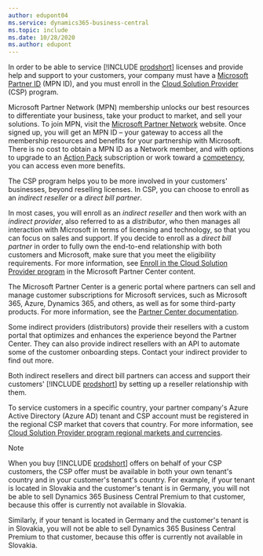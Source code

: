 ```yaml
---
author: edupont04
ms.service: dynamics365-business-central
ms.topic: include
ms.date: 10/28/2020
ms.author: edupont
---
```

In order to be able to service [!INCLUDE [prodshort](prodshort.md)] licenses and provide help and support to your customers, your company must have a [Microsoft Partner ID](/partner-center/mpn-overview) (MPN ID), and you must enroll in the [Cloud Solution Provider](/partner-center/csp-overview) (CSP) program. 

Microsoft Partner Network (MPN) membership unlocks our best resources to differentiate your business, take your product to market, and sell your solutions. To join MPN, visit the [Microsoft Partner Network](https://partner.microsoft.com/membership) website. Once signed up, you will get an MPN ID – your gateway to access all the membership resources and benefits for your partnership with Microsoft. There is no cost to obtain a MPN ID as a Network member, and with options to upgrade to an [Action Pack](https://partner.microsoft.com/membership/action-pack) subscription or work toward a [competency](https://partner.microsoft.com/membership/competencies), you can access even more benefits.  

The CSP program helps you to be more involved in your customers' businesses, beyond reselling licenses. In CSP, you can choose to enroll as an *indirect reseller* or a *direct bill partner*.  

In most cases, you will enroll as an *indirect reseller* and then work with an *indirect provider*, also referred to as a *distributor*, who then manages all interaction with Microsoft in terms of licensing and technology, so that you can focus on sales and support. If you decide to enroll as a *direct bill partner* in order to fully own the end-to-end relationship with both customers and Microsoft, make sure that you meet the eligibility requirements. For more information, see [Enroll in the Cloud Solution Provider program](/partner-center/enrolling-in-the-csp-program) in the Microsoft Partner Center content.  

The Microsoft Partner Center is a generic portal where partners can sell and manage customer subscriptions for Microsoft services, such as Microsoft 365, Azure, Dynamics 365, and others, as well as for some third-party products. For more information, see the [Partner Center documentation](/partner-center/).  

Some indirect providers (distributors) provide their resellers with a custom portal that optimizes and enhances the experience beyond the Partner Center. They can also provide indirect resellers with an API to automate some of the customer onboarding steps. Contact your indirect provider to find out more.  

Both indirect resellers and direct bill partners can access and support their customers' [!INCLUDE [prodshort](prodshort.md)] by setting up a reseller relationship with them.  

To service customers in a specific country, your partner company's Azure Active Directory (Azure AD) tenant and CSP account must be registered in the regional CSP market that covers that country. For more information, see [Cloud Solution Provider program regional markets and currencies](/partner-center/regional-authorization-overview).  

> [!NOTE]  
> When you buy [!INCLUDE [prodshort](prodshort.md)] offers on behalf of your CSP customers, the CSP offer must be available in both your own tenant's country and in your customer's tenant's country. For example, if your tenant is located in Slovakia and the customer's tenant is in Germany, you will not be able to sell Dynamics 365 Business Central Premium to that customer, because this offer is currently not available in Slovakia.
>
> Similarly, if your tenant is located in Germany and the customer's tenant is in Slovakia, you will not be able to sell Dynamics 365 Business Central Premium to that customer, because this offer is currently not available in Slovakia.
